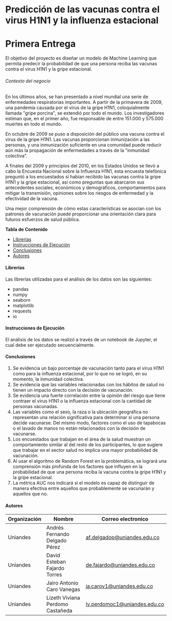 # Predicción de las vacunas contra el virus H1N1 y la influenza estacional

# Primera Entrega

El objetivo del proyecto es diseñar un modelo de Machine Learning que permita predecir la probabilidad de que una persona reciba las vacunas contra el virus H1N1 y la gripe estacional.

###### Contexto del negocio

En los últimos años, se han presentado a nivel mundial una serie de enfermedades respiratorias importantes. A partir de la primavera de 2009, una pandemia causada por el virus de la gripe H1N1, coloquialmente llamada "gripe porcina", se extendió por todo el mundo. Los investigadores estiman que, en el primer año, fue responsable de entre 151.000 y 575.000 muertes en todo el mundo.

En octubre de 2009 se puso a disposición del público una vacuna contra el virus de la gripe H1N1. Las vacunas proporcionan inmunización a las personas, y una inmunización suficiente en una comunidad puede reducir aún más la propagación de enfermedades a través de la "inmunidad colectiva".

A finales del 2009 y principios del 2010, en los Estados Unidos se llevó a cabo la Encuesta Nacional sobre la Influenza H1N1, esta encuesta telefónica preguntó a los encuestados si habían recibido las vacunas contra la gripe H1N1 y la gripe estacional, así como preguntas que abarcaron sus antecedentes sociales, económicos y demográficos, comportamientos para mitigar la transmisión, opiniones sobre los riesgos de enfermedad y la efectividad de la vacuna.

Una mejor comprensión de cómo estas características se asocian con los patrones de vacunación puede proporcionar una orientación clara para futuros esfuerzos de salud pública.


**Tabla de Contenido**
* [Librerías](#librerias)
* [Instrucciones de Ejecución](#instrucciones-de-ejecucion)
* [Conclusiones](#conclusiones)
* [Autores](#autores)


#### Librerías

Las librerías utilizadas para el análisis de los datos son las siguientes: 
- pandas
- numpy
- seaborn 
- matplotlib
- requests
- io


#### Instrucciones de Ejecución

El análisis de los datos se realizó a través de un notebook de Jupyter, el cual debe ser ejecutado secuencialmente. 


#### Conclusiones

1. Se evidencia un bajo porcentaje de vacunación tanto para el virus H1N1 como para la influenza estacional, por lo que no se logró, en su momento, la inmunidad colectiva.
2. Se evidencia que las variables relacionadas con los hábitos de salud no tienen un impacto directo con la decisión de vacunación.
3. Se evidencia una fuerte correlación entre la opinión del riesgo que tiene contraer el virus H1N1 o la influenza estacional con la cantidad de personas vacunadas.
4. Las variables como el sexo, la raza o la ubicación geográfica no representan una relación significativa para determinar si una persona decide vacunarse. Del mismo modo, factores como el uso de tapabocas o el lavado de manos no están relacionados con la decisión de vacunarse.
5. Los encuestados que trabajan en el área de la salud muestran un comportamiento similar al del resto de los participantes, lo que sugiere que trabajar en el sector salud no implica una mayor probabilidad de vacunación.
6. Al usar el algoritmo de Random Forest en la problemática, se logrará una comprensión más profunda de los factores que influyen en la probabilidad de que una persona reciba la vacuna contra la gripe H1N1 y la gripe estacional.
7. La métrica AUC nos indicará si el modelo es capaz de distinguir de manera efectiva entre aquellos que probablemente se vacunarán y aquellos que no.


#### Autores

| Organización   | Nombre | Correo electronico | 
|----------|-------------|-------------|
| Uniandes |  Andrés Fernando Delgado Pérez | af.delgadop@uniandes.edu.co |
| Uniandes |  David Esteban Fajardo Torres | de.fajardo@uniandes.edu.co |
| Uniandes |  Jairo Antonio Caro Vanegas | ja.carov1@uniandes.edu.co |
| Uniandes |  Lizeth Viviana Perdomo Castañeda | lv.perdomoc1@uniandes.edu.co |
